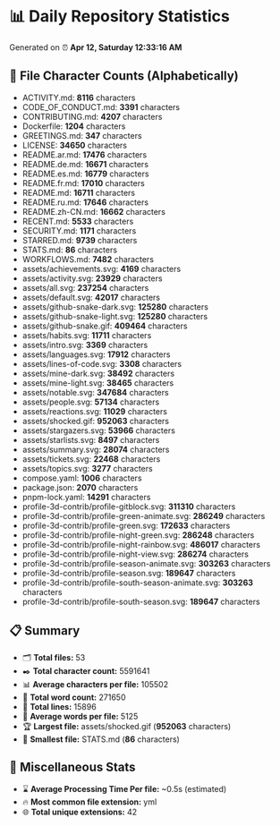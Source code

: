 # 📊 Daily Repository Statistics
Generated on ⏰ **Apr 12, Saturday 12:33:16 AM**

## 📂 File Character Counts (Alphabetically)
- ACTIVITY.md: **8116** characters
- CODE_OF_CONDUCT.md: **3391** characters
- CONTRIBUTING.md: **4207** characters
- Dockerfile: **1204** characters
- GREETINGS.md: **347** characters
- LICENSE: **34650** characters
- README.ar.md: **17476** characters
- README.de.md: **16671** characters
- README.es.md: **16779** characters
- README.fr.md: **17010** characters
- README.md: **16711** characters
- README.ru.md: **17646** characters
- README.zh-CN.md: **16662** characters
- RECENT.md: **5533** characters
- SECURITY.md: **1171** characters
- STARRED.md: **9739** characters
- STATS.md: **86** characters
- WORKFLOWS.md: **7482** characters
- assets/achievements.svg: **4169** characters
- assets/activity.svg: **23929** characters
- assets/all.svg: **237254** characters
- assets/default.svg: **42017** characters
- assets/github-snake-dark.svg: **125280** characters
- assets/github-snake-light.svg: **125280** characters
- assets/github-snake.gif: **409464** characters
- assets/habits.svg: **11711** characters
- assets/intro.svg: **3369** characters
- assets/languages.svg: **17912** characters
- assets/lines-of-code.svg: **3308** characters
- assets/mine-dark.svg: **38492** characters
- assets/mine-light.svg: **38465** characters
- assets/notable.svg: **347684** characters
- assets/people.svg: **57134** characters
- assets/reactions.svg: **11029** characters
- assets/shocked.gif: **952063** characters
- assets/stargazers.svg: **53966** characters
- assets/starlists.svg: **8497** characters
- assets/summary.svg: **28074** characters
- assets/tickets.svg: **22468** characters
- assets/topics.svg: **3277** characters
- compose.yaml: **1006** characters
- package.json: **2070** characters
- pnpm-lock.yaml: **14291** characters
- profile-3d-contrib/profile-gitblock.svg: **311310** characters
- profile-3d-contrib/profile-green-animate.svg: **286249** characters
- profile-3d-contrib/profile-green.svg: **172633** characters
- profile-3d-contrib/profile-night-green.svg: **286248** characters
- profile-3d-contrib/profile-night-rainbow.svg: **486017** characters
- profile-3d-contrib/profile-night-view.svg: **286274** characters
- profile-3d-contrib/profile-season-animate.svg: **303263** characters
- profile-3d-contrib/profile-season.svg: **189647** characters
- profile-3d-contrib/profile-south-season-animate.svg: **303263** characters
- profile-3d-contrib/profile-south-season.svg: **189647** characters

## 📋 Summary
- 🗂️ **Total files:** 53
- ✒️ **Total character count:** 5591641
- 📊 **Average characters per file:** 105502
- 📝 **Total word count:** 271650
- 🧾 **Total lines:** 15896
- 📐 **Average words per file:** 5125
- 🏆 **Largest file:** assets/shocked.gif (**952063** characters)
- 🥉 **Smallest file:** STATS.md (**86** characters)

## 🌟 Miscellaneous Stats
- ⌛ **Average Processing Time Per file:** ~0.5s (estimated)
- 🔥 **Most common file extension:** yml
- 🌐 **Total unique extensions:** 42
